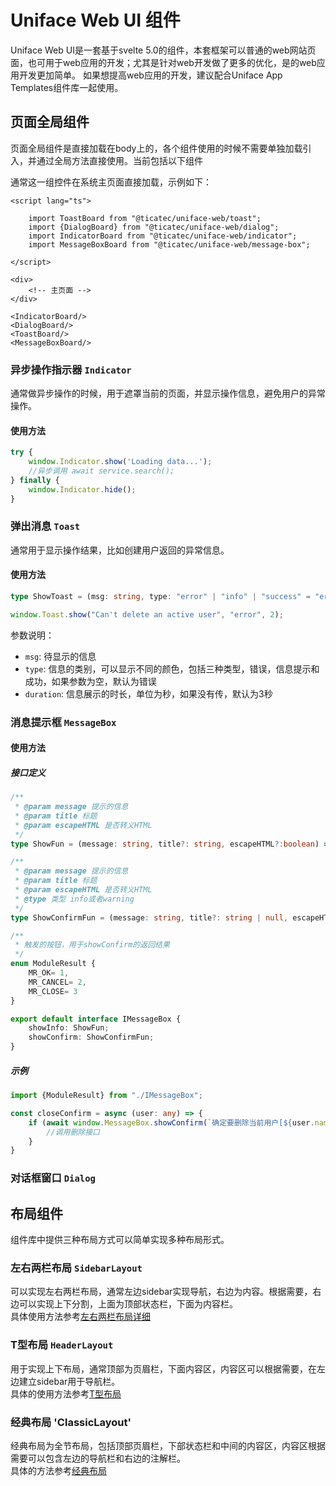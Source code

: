 # Uniface Web UI 组件

Uniface Web UI是一套基于svelte 5.0的组件，本套框架可以普通的web网站页面，也可用于web应用的开发；尤其是针对web开发做了更多的优化，是的web应用开发更加简单。
如果想提高web应用的开发，建议配合Uniface App Templates组件库一起使用。

## 页面全局组件

页面全局组件是直接加载在body上的，各个组件使用的时候不需要单独加载引入，并通过全局方法直接使用。当前包括以下组件

通常这一组控件在系统主页面直接加载，示例如下：

```sveltehtml
<script lang="ts">
    
    import ToastBoard from "@ticatec/uniface-web/toast";
    import {DialogBoard} from "@ticatec/uniface-web/dialog";
    import IndicatorBoard from "@ticatec/uniface-web/indicator";
    import MessageBoxBoard from "@ticatec/uniface-web/message-box";
    
</script>

<div>
    <!-- 主页面 -->
</div>

<IndicatorBoard/>
<DialogBoard/>
<ToastBoard/>
<MessageBoxBoard/>
```
### 异步操作指示器 `Indicator`

通常做异步操作的时候，用于遮罩当前的页面，并显示操作信息，避免用户的异常操作。

#### 使用方法

```ts
try {
    window.Indicator.show('Loading data...');
    //异步调用 await service.search();
} finally {
    window.Indicator.hide();
}
```

### 弹出消息 `Toast`

通常用于显示操作结果，比如创建用户返回的异常信息。

#### 使用方法

```ts
type ShowToast = (msg: string, type: "error" | "info" | "success" = "error", duration: number = 3) => void;

window.Toast.show("Can't delete an active user", "error", 2);
```
参数说明：
* `msg`: 待显示的信息
* `type`: 信息的类别，可以显示不同的颜色，包括三种类型，错误，信息提示和成功，如果参数为空，默认为错误
* `duration`: 信息展示的时长，单位为秒，如果没有传，默认为3秒



### 消息提示框 `MessageBox`

#### 使用方法

##### 接口定义

```ts
/**
 * @param message 提示的信息
 * @param title 标题
 * @param escapeHTML 是否转义HTML
 */
type ShowFun = (message: string, title?: string, escapeHTML?:boolean) => Promise<void>;

/**
 * @param message 提示的信息
 * @param title 标题
 * @param escapeHTML 是否转义HTML
 * @type 类型 info或者warning
 */
type ShowConfirmFun = (message: string, title?: string | null, escapeHTML?:boolean, type?: 'info' | 'warning') => Promise<any>;;

/**
 * 触发的按钮，用于showConfirm的返回结果
 */
enum ModuleResult {
    MR_OK= 1,
    MR_CANCEL= 2,
    MR_CLOSE= 3
}

export default interface IMessageBox {
    showInfo: ShowFun;
    showConfirm: ShowConfirmFun;
}
```
##### 示例

```ts
import {ModuleResult} from "./IMessageBox";

const closeConfirm = async (user: any) => {
    if (await window.MessageBox.showConfirm(`确定要删除当前用户[${user.name}]吗？`) == ModuleResult.MR_OK) {
        //调用删除接口
    }
}

```

### 对话框窗口 `Dialog`

## 布局组件

组件库中提供三种布局方式可以简单实现多种布局形式。

### 左右两栏布局 `SidebarLayout`

可以实现左右两栏布局，通常左边sidebar实现导航，右边为内容。根据需要，右边可以实现上下分割，上面为顶部状态栏，下面为内容栏。  
具体使用方法参考[左右两栏布局详细](./doc/SidebarLayout_CN.md)

### T型布局 `HeaderLayout`

用于实现上下布局，通常顶部为页眉栏，下面内容区，内容区可以根据需要，在左边建立sidebar用于导航栏。  
具体的使用方法参考[T型布局](./doc/HeaderLayout_CN.md)

### 经典布局 'ClassicLayout'

经典布局为全节布局，包括顶部页眉栏，下部状态栏和中间的内容区，内容区根据需要可以包含左边的导航栏和右边的注解栏。  
具体的方法参考[经典布局](./doc/ClassicLayout_CN.md)


